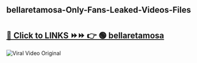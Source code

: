 
 ## bellaretamosa-Only-Fans-Leaked-Videos-Files

# <h2><a href="https://mediaupload.pro?bellaretamosa">🔗 Click to LINKS ⏩⏩ 👉 🟢 bellaretamosa </a></h2>

<a href="https://mediaupload.pro?bellaretamosa" rel="nofollow" data-target="animated-image.originalLink"><img src="https://i.ibb.co.com/xMMVF88/686577567.gif" alt="Viral Video Original" style="max-width: 100%; display: inline-block;" data-target="animated-image.originalImage"></a>